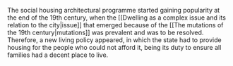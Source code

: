 ---
---

The social housing architectural programme started gaining popularity at the end of the 19th century, when the [[Dwelling as a complex issue and its relation to the city|issue]] that emerged because of the [[The mutations of the 19th century|mutations]] was prevalent and was to be resolved. Therefore, a new living policy appeared, in which the state had to provide housing for the people who could not afford it, being its duty to ensure all families had a decent place to live.